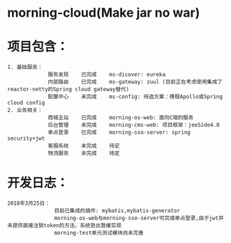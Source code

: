 morning-cloud(Make jar no war)
======

项目包含：
===================
    1. 基础服务：
                 服务发现    已完成    ms-dicover: eureka
                 内部路由    已完成    ms-gateway: zuul (目前正在考虑使用集成了reactor-netty的Spring cloud gateway替代)
                 配置中心    未完成    ms-config: 待选方案：携程Apollo或Spring cloud config
    2. 业务相关：
                 商城主站    已完成    morning-os-web: 面向C端的服务
                 后台管理    未完成    morning-cms-web: 项目框架：jeeSide4.0
                 单点登录    已完成    morning-sso-server: spring security+jwt
                 客服系统    未完成    待定
                 物流服务    未完成    待定
                  
开发日志：
======
    2018年3月25日：
                   目前已集成的插件: mybatis,mybatis-generator
                   morning-os-web与morning-sso-server可完成单点登录,由于jwt并未提供直接注销token的方法，系统登出暂缓实现
                   morning-test单元测试模块尚未完善
                   